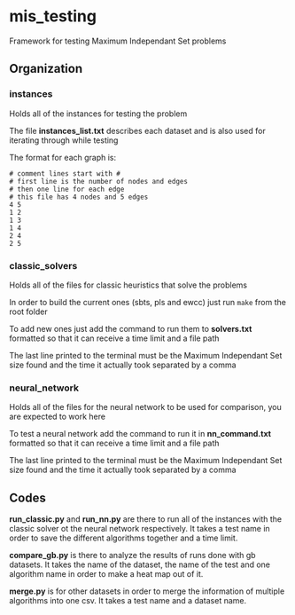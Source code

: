 # mis_testing
Framework for testing Maximum Independant Set problems


## Organization

### instances

Holds all of the instances for testing the problem

The file **instances_list.txt** describes each dataset and is also used for iterating through while testing

The format for each graph is:
```
# comment lines start with #
# first line is the number of nodes and edges
# then one line for each edge
# this file has 4 nodes and 5 edges
4 5
1 2
1 3
1 4
2 4
2 5
```

### classic_solvers

Holds all of the files for classic heuristics that solve the problems

In order to build the current ones (sbts, pls and ewcc) just run `make` from the root folder

To add new ones just add the command to run them to **solvers.txt** formatted so that it can receive a time limit and a file path

The last line printed to the terminal must be the Maximum Independant Set size found and the time it actually took separated by a comma

### neural_network 

Holds all of the files for the neural network to be used for comparison, you are expected to work here

To test a neural network add the command to run it in **nn_command.txt** formatted so that it can receive a time limit and a file path

The last line printed to the terminal must be the Maximum Independant Set size found and the time it actually took separated by a comma

## Codes

**run_classic.py** and **run_nn.py** are there to run all of the instances with the classic solver ot the neural network respectively. It takes a test name in order to save the different algorithms together and a time limit.

**compare_gb.py** is there to analyze the results of runs done with gb datasets. It takes the name of the dataset, the name of the test and one algorithm name in order to make a heat map out of it.

**merge.py** is for other datasets in order to merge the information of multiple algorithms into one csv. It takes a test name and a dataset name.